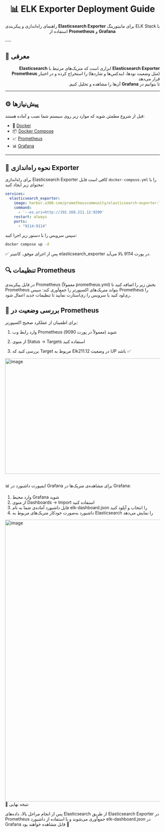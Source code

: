 <h1 align="center">📊 ELK Exporter Deployment Guide </h1>
<p align="center">
  راهنمای راه‌اندازی و پیکربندی <b>Elasticsearch Exporter</b> برای مانیتورینگ ELK Stack با استفاده از <b>Prometheus</b> و <b>Grafana</b>
</p>
---

## 🧩 معرفی

<div dir="rtl">

**Elasticsearch Exporter** ابزاری است که متریک‌های مرتبط با **Elasticsearch**  
(مثل وضعیت نودها، ایندکس‌ها و شاردها) را استخراج کرده و در اختیار **Prometheus** قرار می‌دهد  
تا بتوانیم در **Grafana** آن‌ها را مشاهده و تحلیل کنیم.

</div>

---

## ⚙️ پیش‌نیازها

قبل از شروع مطمئن شوید که موارد زیر روی سیستم شما نصب و آماده هستند:

- 🐳 [Docker](https://docs.docker.com/get-docker/)
- 📦 [Docker Compose](https://docs.docker.com/compose/)
- 📈 [Prometheus](https://prometheus.io/)
- 📊 [Grafana](https://grafana.com/)

---

## 🚀 نحوه راه‌اندازی Exporter

برای راه‌اندازی Elasticsearch Exporter کافی است فایل `docker-compose.yml` را با محتوای زیر ایجاد کنید:

```yaml
services:
  elasticsearch_exporter:
    image: harbor.u360.com/prometheuscommunity/elasticsearch-exporter:latest
    command:
      - '--es.uri=http://192.168.211.12:9200'
    restart: always
    ports:
      - "9114:9114"
```

سپس سرویس را با دستور زیر اجرا کنید:

```bash
docker compose up -d
```
✅ پس از اجرای موفق، کانتینر elasticsearch_exporter در پورت 9114 بالا می‌آید.


## 🔍 تنظیمات Prometheus
در فایل پیکربندی Prometheus (معمولاً prometheus.yml) بخش زیر را اضافه کنید تا Prometheus بتواند متریک‌های اکسپورتر را جمع‌آوری کند:
سپس Prometheus را ری‌لود کنید یا سرویس را ری‌استارت نمایید تا تنظیمات جدید اعمال شود.


## 🧪 بررسی وضعیت در Prometheus
برای اطمینان از عملکرد صحیح اکسپورتر:
  
 1. وارد رابط وب Prometheus شوید (معمولاً در پورت 9090)
  
 2. از منوی Status → Targets استفاده کنید

 3. بررسی کنید که Target مربوط به Elk211.12 در وضعیت UP باشد ✅
<img width="1889" height="375" alt="image" src="https://github.com/user-attachments/assets/83bdea79-8234-4470-869c-a10eca89092e" />


##
📊 ایمپورت داشبورد در Grafana
برای مشاهده‌ی متریک‌ها در Grafana:
1.	وارد محیط Grafana شوید
2.	از منوی Dashboards → Import استفاده کنید
3.	فایل داشبورد آماده‌ی شما به نام elk-dashboard.json را انتخاب و آپلود کنید
4.	داشبورد به‌صورت خودکار متریک‌های مربوط به Elasticsearch را نمایش می‌دهد

<img width="1649" height="915" alt="image" src="https://github.com/user-attachments/assets/08007c16-8e2d-4a20-ad33-4a5273ae1f9d" />
🏁 نتیجه نهایی

پس از انجام مراحل بالا، داده‌های Elasticsearch از طریق Elasticsearch Exporter در Prometheus جمع‌آوری می‌شوند و با استفاده از داشبورد elk-dashboard.json در Grafana قابل مشاهده خواهند بود 🎯
